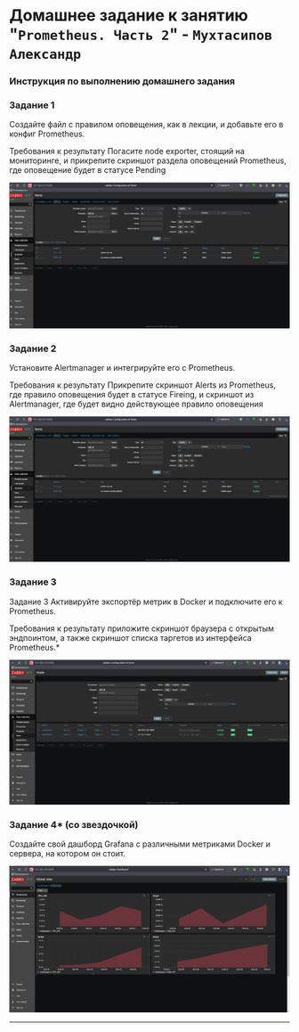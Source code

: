 # Домашнее задание к занятию "`Prometheus. Часть 2`" - `Мухтасипов Александр`


### Инструкция по выполнению домашнего задания

###   Задание 1

Создайте файл с правилом оповещения, как в лекции, и добавьте его в конфиг Prometheus.

Требования к результату
 Погасите node exporter, стоящий на мониторинге, и прикрепите скриншот раздела оповещений Prometheus, где оповещение будет в статусе Pending

![Задание 1](./img/zadanie1.png)


###   Задание 2
Установите Alertmanager и интегрируйте его с Prometheus.

Требования к результату
 Прикрепите скриншот Alerts из Prometheus, где правило оповещения будет в статусе Fireing, и скриншот из Alertmanager, где будет видно действующее правило оповещения

![Задание 2](./img/zadanie1.png)


###   Задание 3
Задание 3
Активируйте экспортёр метрик в Docker и подключите его к Prometheus.

Требования к результату
 приложите скриншот браузера с открытым эндпоинтом, а также скриншот списка таргетов из интерфейса Prometheus.*


![Задание 2-3](./img/zadanie2-3.png)


###  Задание 4* (со звездочкой)
Создайте свой дашборд Grafana с различными метриками Docker и сервера, на котором он стоит.

![Задание 4](./img/zadanie4.png)


---
